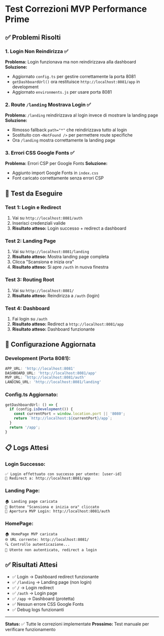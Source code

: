 # Test Correzioni MVP Performance Prime

## ✅ **Problemi Risolti**

### **1. Login Non Reindirizza** ✅
**Problema:** Login funzionava ma non reindirizzava alla dashboard
**Soluzione:** 
- Aggiornato `config.ts` per gestire correttamente la porta 8081
- `getDashboardUrl()` ora restituisce `http://localhost:8081/app` in development
- Aggiornato `environments.js` per usare porta 8081

### **2. Route `/landing` Mostrava Login** ✅
**Problema:** `/landing` reindirizzava al login invece di mostrare la landing page
**Soluzione:**
- Rimosso fallback `path="*"` che reindirizzava tutto al login
- Sostituito con `<NotFound />` per permettere route specifiche
- Ora `/landing` mostra correttamente la landing page

### **3. Errori CSS Google Fonts** ✅
**Problema:** Errori CSP per Google Fonts
**Soluzione:**
- Aggiunto import Google Fonts in `index.css`
- Font caricato correttamente senza errori CSP

## 🧪 **Test da Eseguire**

### **Test 1: Login e Redirect**
1. Vai su `http://localhost:8081/auth`
2. Inserisci credenziali valide
3. **Risultato atteso:** Login successo + redirect a dashboard

### **Test 2: Landing Page**
1. Vai su `http://localhost:8081/landing`
2. **Risultato atteso:** Mostra landing page completa
3. Clicca "Scansiona e inizia ora"
4. **Risultato atteso:** Si apre `/auth` in nuova finestra

### **Test 3: Routing Root**
1. Vai su `http://localhost:8081/`
2. **Risultato atteso:** Reindirizza a `/auth` (login)

### **Test 4: Dashboard**
1. Fai login su `/auth`
2. **Risultato atteso:** Redirect a `http://localhost:8081/app`
3. **Risultato atteso:** Dashboard funzionante

## 🔧 **Configurazione Aggiornata**

### **Development (Porta 8081):**
```javascript
APP_URL: 'http://localhost:8081'
DASHBOARD_URL: 'http://localhost:8081/app'
MVP_URL: 'http://localhost:8081/auth'
LANDING_URL: 'http://localhost:8081/landing'
```

### **Config.ts Aggiornato:**
```javascript
getDashboardUrl: () => {
  if (config.isDevelopment()) {
    const currentPort = window.location.port || '8080';
    return `http://localhost:${currentPort}/app`;
  }
  return '/app';
}
```

## 📋 **Logs Attesi**

### **Login Successo:**
```
✅ Login effettuato con successo per utente: [user-id]
🎯 Redirect a: http://localhost:8081/app
```

### **Landing Page:**
```
🏠 Landing page caricata
🚀 Bottone "Scansiona e inizia ora" cliccato
📱 Apertura MVP Login: http://localhost:8081/auth
```

### **HomePage:**
```
🏠 HomePage MVP caricata
🌐 URL corrente: http://localhost:8081/
🔍 Controllo autenticazione...
🔑 Utente non autenticato, redirect a login
```

## ✅ **Risultati Attesi**

- ✅ Login → Dashboard redirect funzionante
- ✅ `/landing` → Landing page (non login)
- ✅ `/` → Login redirect
- ✅ `/auth` → Login page
- ✅ `/app` → Dashboard (protetta)
- ✅ Nessun errore CSS Google Fonts
- ✅ Debug logs funzionanti

---

**Status:** ✅ Tutte le correzioni implementate
**Prossimo:** Test manuale per verificare funzionamento 